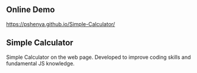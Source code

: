 Online Demo
---
<https://pshenya.github.io/Simple-Calculator/>

Simple Calculator
---
Simple Calculator on the web page. Developed to improve coding skills and fundamental JS knowledge.